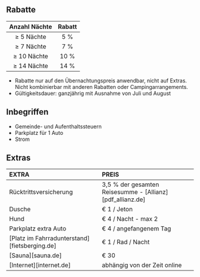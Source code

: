 
## Rabatte

Anzahl Nächte  | Rabatt       
:-------------:|:-----------:|
≥ 5 Nächte     | 5 %             
≥ 7 Nächte     | 7 %                  
≥ 10 Nächte    | 10 %      
≥ 14 Nächte    | 14 %                     

- Rabatte nur auf den Übernachtungspreis anwendbar, nicht auf Extras. Nicht kombinierbar mit anderen Rabatten oder Campingarrangements.
- Gültigkeitsdauer: ganzjährig mit Ausnahme von Juli und August


## Inbegriffen
- Gemeinde- und Aufenthaltssteuern
- Parkplatz für 1 Auto
- Strom

## Extras
EXTRA             | PREIS 
:------------------|:-----------|
Rücktrittsversicherung| 3,5 % der gesamten Reisesumme - [Allianz][pdf_allianz.de] 
Dusche       | € 1 / Jeton
Hund              | € 4 / Nacht - max 2 
Parkplatz extra Auto  | € 4 / angefangenem Tag
[Platz im Fahrradunterstand][fietsberging.de]| € 1 / Rad / Nacht
[Sauna][sauna.de]   | € 30
[Internet][internet.de]| abhängig von der Zeit online
